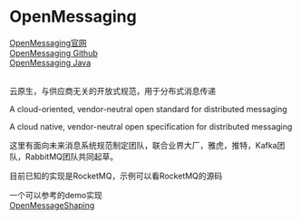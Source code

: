 # OpenMessaging

[OpenMessaging官网](http://openmessaging.cloud/)  
[OpenMessaging Github](https://github.com/openmessaging)  
[OpenMessaging Java](https://github.com/openmessaging/openmessaging-java)  
[]()  
[]()  


云原生，与供应商无关的开放式规范，用于分布式消息传递

A cloud-oriented, vendor-neutral open standard for distributed messaging

A cloud native, vendor-neutral open specification for distributed messaging


这里有面向未来消息系统规范制定团队，联合业界大厂，雅虎，推特，Kafka团队，RabbitMQ团队共同起草。




目前已知的实现是RocketMQ，示例可以看RocketMQ的源码

一个可以参考的demo实现  
[OpenMessageShaping](https://github.com/RapidsBlink/OpenMessageShaping)






